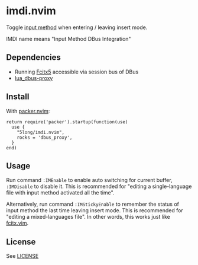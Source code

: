 # imdi.nvim

Toggle [input method] when entering / leaving insert mode.

IMDI name means "Input Method DBus Integration"

## Dependencies

* Running [Fcitx5] accessible via session bus of DBus
* [lua_dbus-proxy]

## Install

With [packer.nvim]:

```
return require('packer').startup(function(use)
  use {
    "5long/imdi.nvim",
    rocks = 'dbus_proxy',
  }
end)
```

## Usage

Run command `:IMEnable` to enable auto switching for current buffer,
`:IMDisable` to disable it. This is recommended for "editing
a single-language file  with input method activated all the time".

Alternatively, run command `:IMStickyEnable` to remember the status
of input method the last time leaving insert mode. This is
recommended for "editing a mixed-languages file". In other words,
this works just like [fcitx.vim].

## License

See [LICENSE]

[Fcitx5]: https://fcitx-im.org/
[input method]: https://wiki.archlinux.org/title/Input_method
[packer.nvim]: https://github.com/wbthomason/packer.nvim
[lua_dbus-proxy]: https://github.com/stefano-m/lua-dbus_proxy
[LICENSE]: ./LICENSE
[fcitx.vim]: https://github.com/lilydjwg/fcitx.vim
